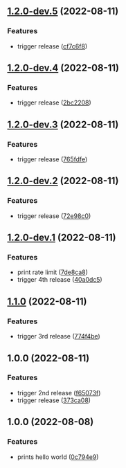 ## [1.2.0-dev.5](https://github.com/anderssonjohan/semantic-release-github-actions-example/compare/v1.2.0-dev.4...v1.2.0-dev.5) (2022-08-11)


### Features

* trigger release ([cf7c6f8](https://github.com/anderssonjohan/semantic-release-github-actions-example/commit/cf7c6f82f64382de89151b1c07be2870b900a5a3))

## [1.2.0-dev.4](https://github.com/anderssonjohan/semantic-release-github-actions-example/compare/v1.2.0-dev.3...v1.2.0-dev.4) (2022-08-11)


### Features

* trigger release ([2bc2208](https://github.com/anderssonjohan/semantic-release-github-actions-example/commit/2bc2208a37e44cb1fe393005535927169d5e78d1))

## [1.2.0-dev.3](https://github.com/anderssonjohan/semantic-release-github-actions-example/compare/v1.2.0-dev.2...v1.2.0-dev.3) (2022-08-11)


### Features

* trigger release ([765fdfe](https://github.com/anderssonjohan/semantic-release-github-actions-example/commit/765fdfe29ed281082b0b1a15c463bafae47e3783))

## [1.2.0-dev.2](https://github.com/anderssonjohan/semantic-release-github-actions-example/compare/v1.2.0-dev.1...v1.2.0-dev.2) (2022-08-11)


### Features

* trigger release ([72e98c0](https://github.com/anderssonjohan/semantic-release-github-actions-example/commit/72e98c0f1135b0b3b892b8e9153873f146954492))

## [1.2.0-dev.1](https://github.com/anderssonjohan/semantic-release-github-actions-example/compare/v1.1.0...v1.2.0-dev.1) (2022-08-11)


### Features

* print rate limit ([7de8ca8](https://github.com/anderssonjohan/semantic-release-github-actions-example/commit/7de8ca806f34a24c104addff76f20be7e14cbb69))
* trigger 4th release ([40a0dc5](https://github.com/anderssonjohan/semantic-release-github-actions-example/commit/40a0dc5d003c5d9598c1a1c1dda7702ca4363773))

## [1.1.0](https://github.com/anderssonjohan/semantic-release-github-actions-example/compare/v1.0.0...v1.1.0) (2022-08-11)


### Features

* trigger 3rd release ([774f4be](https://github.com/anderssonjohan/semantic-release-github-actions-example/commit/774f4beed994358369ff96e6656573bb7676e56c))

## 1.0.0 (2022-08-11)


### Features

* trigger 2nd release ([f65073f](https://github.com/anderssonjohan/semantic-release-github-actions-example/commit/f65073f896b0c0080dfaad99205383bf9fa39698))
* trigger release ([373ca08](https://github.com/anderssonjohan/semantic-release-github-actions-example/commit/373ca08f8ce8afc3279c607ac9944b791ffbd645))

## 1.0.0 (2022-08-08)


### Features

* prints hello world ([0c794e9](https://github.com/anderssonjohan/trainee-release-with-git/commit/0c794e9059097481ba270262b3117e13f0cccd66))
